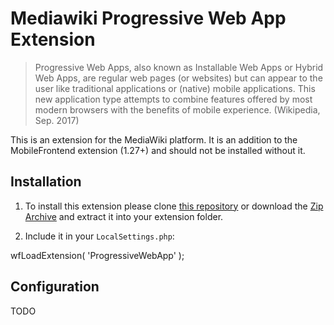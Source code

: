 # Mediawiki Progressive Web App Extension

> Progressive Web Apps, also known as Installable Web Apps or Hybrid Web Apps, are regular web pages (or websites) but can appear to the user like traditional applications or (native) mobile applications. This new application type attempts to combine features offered by most modern browsers with the benefits of mobile experience. (Wikipedia, Sep. 2017)

This is an extension for the MediaWiki platform.
It is an addition to the MobileFrontend extension (1.27+) and should not be installed without it.

## Installation

1. To install this extension please clone [this repository](https://github.com/mojoaxel/ProgressiveWebApp.git) or  download the [Zip Archive](https://github.com/mojoaxel/ProgressiveWebApp/archive/master.zip) and extract it into your extension folder.

2. Include it in your `LocalSettings.php`:

wfLoadExtension( 'ProgressiveWebApp' );

## Configuration

TODO
